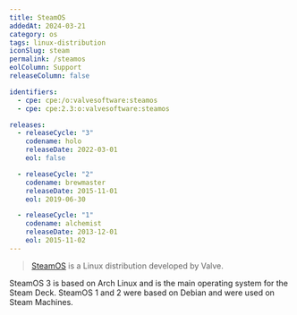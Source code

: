 ```yaml
---
title: SteamOS
addedAt: 2024-03-21
category: os
tags: linux-distribution
iconSlug: steam
permalink: /steamos
eolColumn: Support
releaseColumn: false

identifiers:
  - cpe: cpe:/o:valvesoftware:steamos
  - cpe: cpe:2.3:o:valvesoftware:steamos

releases:
  - releaseCycle: "3"
    codename: holo
    releaseDate: 2022-03-01
    eol: false

  - releaseCycle: "2"
    codename: brewmaster
    releaseDate: 2015-11-01
    eol: 2019-06-30

  - releaseCycle: "1"
    codename: alchemist
    releaseDate: 2013-12-01
    eol: 2015-11-02
---
```


> [SteamOS](https://store.steampowered.com/steamos) is a Linux distribution developed by Valve.

SteamOS 3 is based on Arch Linux and is the main operating system for the Steam Deck.
SteamOS 1 and 2 were based on Debian and were used on Steam Machines.
